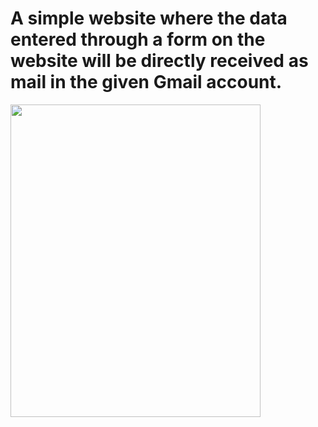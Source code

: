 # A simple website where the data entered through a form on the website will be directly received as mail in the given Gmail account.
<img src="img.JPG" width="400px" height="500px"> 
